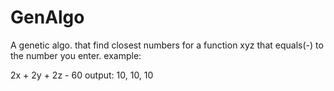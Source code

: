 # GenAlgo
A genetic algo. that find closest numbers for a function xyz that equals(-) to the number you enter. example: 

2x + 2y + 2z - 60
output:
  10, 10, 10
